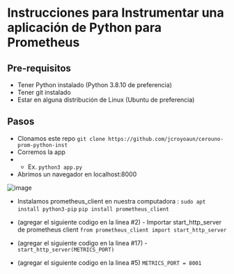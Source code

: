 # Instrucciones para Instrumentar una aplicación de Python para Prometheus

## Pre-requisitos
* Tener Python instalado (Python 3.8.10 de preferencia)
* Tener git instalado 
* Estar en alguna distribución de Linux (Ubuntu de preferencia)

## Pasos
* Clonamos este repo
`git clone https://github.com/jcroyoaun/cerouno-prom-python-inst`
* Corremos la app 
* * Ex.
`python3 app.py`
* Abrimos un navegador en localhost:8000

![image](https://user-images.githubusercontent.com/83674541/132585717-3c952bdb-0caf-4b58-9cb9-95166f755089.png)

* Instalamos prometheus_client en nuestra computadora :
`sudo apt install python3-pip`
`pip install prometheus_client` 

* (agregar el siguiente codigo en la linea #2) - Importar start_http_server de prometheus client 
`from prometheus_client import start_http_server`

* (agregar el siguiente codigo en la linea #17) - 
`start_http_server(METRICS_PORT)`

* (agregar el siguiente codigo en la linea #5)
`METRICS_PORT = 8001`
